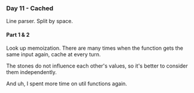 ### Day 11 - Cached

Line parser. Split by space.

#### Part 1 & 2

Look up memoization. There are many times when the function gets the same input again, cache at every turn.

The stones do not influence each other's values, so it's better to consider them independently.

And uh, I spent more time on util functions again.
